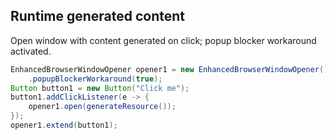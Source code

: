 ## Runtime generated content

Open window with content generated on click; popup blocker workaround activated. 

```java
EnhancedBrowserWindowOpener opener1 = new EnhancedBrowserWindowOpener()
    .popupBlockerWorkaround(true);
Button button1 = new Button("Click me");
button1.addClickListener(e -> {
    opener1.open(generateResource());
});
opener1.extend(button1);
```
